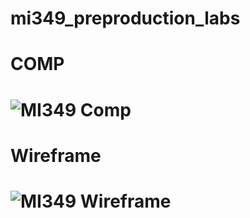 # mi349_preproduction_labs

<h1> COMP <h1> 

![MI349 Comp](https://user-images.githubusercontent.com/74161725/135481336-c1c73712-e638-4549-bc4f-01a95d2caeee.PNG)
  
  
  <h1> Wireframe <h1> 
    
   ![MI349 Wireframe](https://user-images.githubusercontent.com/74161725/135481884-2235f054-0d03-4a58-98b9-2a481e5c32b9.PNG)
